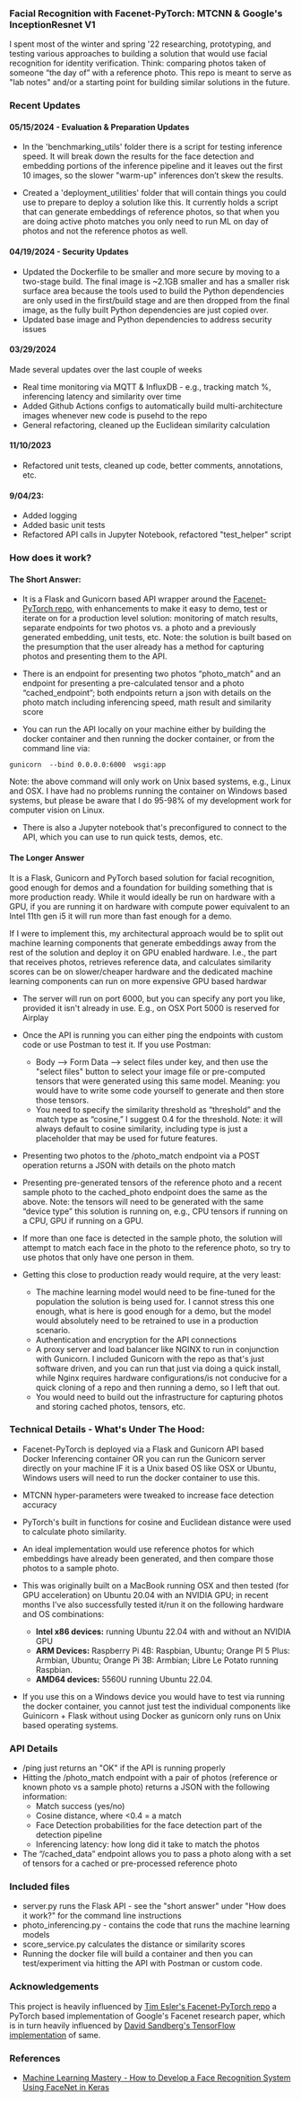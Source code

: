 ### Facial Recognition with Facenet-PyTorch: MTCNN & Google's InceptionResnet V1
I spent most of the winter and spring '22 researching, prototyping, and testing various approaches to building a solution that would use facial recognition for identity verification. Think: comparing photos taken of someone “the day of” with a reference photo. This repo is meant to serve as "lab notes" and/or a starting point for building similar solutions in the future.   

### Recent Updates

#### 05/15/2024 - Evaluation & Preparation Updates
* In the 'benchmarking_utils' folder there is a script for testing inference speed. It will break down the results for the face detection and embedding portions of the inference pipeline and it leaves out the first 10 images, so the slower "warm-up" inferences don’t skew the results. 

* Created a 'deployment_utilities' folder that will contain things you could use to prepare to deploy a solution like this. It currently holds a script that can generate embeddings of reference photos, so that when you are doing active photo matches you only need to run ML on day of photos and not the reference photos as well. 

#### 04/19/2024 - Security Updates
*  Updated the Dockerfile to be smaller and more secure by moving to a two-stage build. The final image is ~2.1GB smaller and has a smaller risk surface area because the tools used to build the Python dependencies are only used in the first/build stage and are then dropped from the final image, as the fully built Python dependencies are just copied over. 
* Updated base image and Python dependencies to address security issues 

#### 03/29/2024
Made several updates over the last couple of weeks 
* Real time monitoring via MQTT & InfluxDB - e.g., tracking match %, inferencing latency and similarity over time 
* Added Github Actions configs to automatically build multi-architecture images whenever new code is pusehd to the repo 
* General refactoring, cleaned up the Euclidean similarity calculation 

#### 11/10/2023
* Refactored unit tests, cleaned up code, better comments, annotations, etc.

#### 9/04/23:
* Added logging 
* Added basic unit tests
* Refactored API calls in Jupyter Notebook, refactored "test_helper" script 

### How does it work? 
#### The Short Answer:
* It is a Flask and Gunicorn based API wrapper around the [Facenet-PyTorch repo](https://github.com/timesler/facenet-pytorch), with enhancements to make it easy to demo, test or iterate on for a production level solution: monitoring of match results, separate endpoints for two photos vs. a photo and a previously generated embedding, unit tests, etc. Note: the solution is built based on the presumption that the user already has a method for capturing photos and presenting them to the API.  

* There is an endpoint for presenting two photos “photo_match” and an endpoint for presenting a pre-calculated tensor and a photo “cached_endpoint”; both endpoints return a json with details on the photo match including inferencing speed, math result and similarity score 

* You can run the API locally on your machine either by building the docker container and then running the docker container, or from the command line via: 

```
gunicorn  --bind 0.0.0.0:6000  wsgi:app
```
Note: the above command will only work on Unix based systems, e.g., Linux and OSX. I have had no problems running the container on Windows based systems, but please be aware that I do 95-98% of my development work for computer vision on Linux. 

* There is also a Jupyter notebook that's preconfigured to connect to the API, which you can use to run quick tests, demos, etc.


#### The Longer Answer 

It is a Flask, Gunicorn and PyTorch based solution for facial recognition, good enough for demos and a foundation for building something that is more production ready. While it would ideally be run on hardware with a GPU, if you are running it on hardware with compute power equivalent to an Intel 11th gen i5 it will run more than fast enough for a demo. 

If I were to implement this, my architectural approach would be to split out machine learning components that generate embeddings away from the rest of the solution and deploy it on GPU enabled hardware. I.e., the part that receives photos, retrieves reference data, and calculates similarity scores can be on slower/cheaper hardware and the dedicated machine learning components can run on more expensive GPU based hardwar  

* The server will run on port 6000, but you can specify any port you like, provided it isn't already in use. E.g., on OSX Port 5000 is reserved for Airplay   

* Once the API is running you can either ping the endpoints with custom code or use Postman to test it. If you use Postman: 

    * Body --> Form Data --> select files under key, and then use the "select files" button to select your image file or pre-computed tensors that were generated using this same model. Meaning: you would have to write some code yourself to generate and then store those tensors.  
    * You need to specify the similarity threshold as “threshold” and the match type as “cosine,” I suggest 0.4 for the threshold. Note: it will always default to cosine similarity, including type is just a placeholder that may be used for future features. 

* Presenting two photos to the /photo_match endpoint via a POST operation returns a JSON with details on the photo match  

* Presenting pre-generated tensors of the reference photo and a recent sample photo to the cached_photo endpoint does the same as the above. Note: the tensors will need to be generated with the same “device type” this solution is running on, e.g., CPU tensors if running on a CPU, GPU if running on a GPU. 

* If more than one face is detected in the sample photo, the solution will attempt to match each face in the photo to the reference photo, so try to use photos that only have one person in them. 

* Getting this close to production ready would require, at the very least:     
    * The machine learning model would need to be fine-tuned for the population the solution is being used for. I cannot stress this one enough, what is here is good enough for a demo, but the model would absolutely need to be retrained to use in a production scenario. 
    * Authentication and encryption for the API connections 
    * A proxy server and load balancer like NGINX to run in conjunction with Gunicorn. I included Gunicorn with the repo as that's just software driven, and you can run that just via doing a quick install, while Nginx requires hardware configurations/is not conducive for a quick cloning of a repo and then running a demo, so I left that out.  
    * You would need to build out the infrastructure for capturing photos and storing cached photos, tensors, etc. 

### Technical Details - What's Under The Hood: 
* Facenet-PyTorch is deployed via a Flask and Gunicorn API based Docker Inferencing container OR you can run the Gunicorn server directly on your machine IF it is a Unix based OS like OSX or Ubuntu, Windows users will need to run the docker container to use this.  
* MTCNN hyper-parameters were tweaked to increase face detection accuracy  
* PyTorch's built in functions for cosine and Euclidean distance were used to calculate photo similarity.  
* An ideal implementation would use reference photos for which embeddings have already been generated, and then compare those photos to a sample photo.  

* This was originally built on a MacBook running OSX and then tested (for GPU acceleration) on Ubuntu 20.04 with an NVIDIA GPU; in recent months I've also successfully tested it/run it on the following hardware and OS combinations: 
    * **Intel x86 devices:** running Ubuntu 22.04 with and without an NVIDIA GPU 
    * **ARM Devices:** Raspberry Pi 4B: Raspbian, Ubuntu; Orange PI 5 Plus: Armbian, Ubuntu; Orange Pi 3B: Armbian; Libre Le Potato running Raspbian.  
    * **AMD64 devices:** 5560U running Ubuntu 22.04. 

* If you use this on a Windows device you would have to test via running the docker container, you cannot just test the individual components like Guinicorn + Flask without using Docker as gunicorn only runs on Unix based operating systems. 

### API Details 
   * /ping just returns an "OK" if the API is running properly  
   * Hitting the /photo_match endpoint with a pair of photos (reference or known photo vs a sample photo) returns a JSON with the following information: 
        * Match success (yes/no) 
        * Cosine distance, where <0.4 = a match 
        * Face Detection probabilities for the face detection part of the detection pipeline 
        * Inferencing latency: how long did it take to match the photos  
   * The “/cached_data” endpoint allows you to pass a photo along with a set of tensors for a cached or pre-processed reference photo 

### Included files 
* server.py runs the Flask API - see the "short answer" under "How does it work?" for the command line instructions 
* photo_inferencing.py - contains the code that runs the machine learning models 
* score_service.py calculates the distance or similarity scores 
* Running the docker file will build a container and then you can test/experiment via hitting the API with Postman or custom code. 


### Acknowledgements 
This project is heavily influenced by [Tim Esler's Facenet-PyTorch repo](https://github.com/timesler/facenet-pytorch) a PyTorch based implementation of Google's Facenet research paper, which is in turn heavily influenced by [David Sandberg's TensorFlow implementation](https://github.com/davidsandberg/facenet) of same. 

### References 
* [Machine Learning Mastery - How to Develop a Face Recognition System Using FaceNet in Keras](https://machinelearningmastery.com/how-to-develop-a-face-recognition-system-using-facenet-in-keras-and-an-svm-classifier/) 